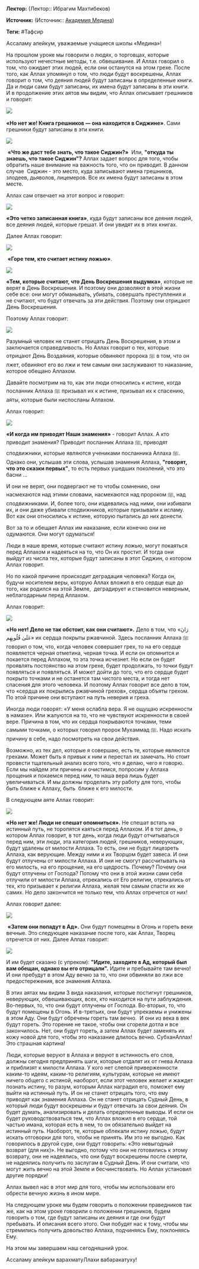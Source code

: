 **Лектор:** (Лектор:: Ибрагим Махтибеков)

**Источник:** (Источник:: [Академия Медина](https://web.medinaschool.org/school/))

**Теги:** #Тафсир

Ассаламу алейкум, уважаемые учащиеся школы «Медина»!


На прошлом уроке мы говорили о людях, о торговцах, которые используют нечестные методы, т.е. обвешивание. И Аллах говорил о том, что ожидает этих людей, если они останутся на этом грехе. После того, как Аллах упомянул о том, что люди будут воскрешены, Аллах говорит о том, что деяния людей будут записаны в определенные книги. Да и люди сами будут записаны, их имена будут записаны в эти книги. И в продолжение этих аятов мы видим, что Аллах описывает грешников и говорит:


![](https://medinaschool.org/files/images/2020/04/269d609b6e6ce2ee45fc22c8b8c057ea.png) 


**«Но нет же! Книга грешников — она находится в Сиджине»**. Сами грешники будут записаны в эти книги.


![](https://medinaschool.org/files/images/2020/04/98605b36188646d9d4143873d3d6cc01.png)


 **«Что же даст тебе знать, что такое Сиджин?»**  Или, **"откуда ты знаешь, что такое Сиджин"?** Аллах задает вопрос для того, чтобы обратить наше внимание на важность того, что он приводит. В данном случае  Сиджин - это место, куда записывают имена грешников, злодеев, дьяволов, лицемеров. Все их имена будут записаны в этом месте.


Аллах сам отвечает на этот вопрос и говорит:


![](https://medinaschool.org/files/images/2020/04/027605d0973ce0f6018b5c2155295231.png)


**«Это четко записанная книга»**, куда будут записаны все деяния людей, все деяния людей, которые грешат. И они увидят их в этих книгах.


Далее Аллах говорит:


![](https://medinaschool.org/files/images/2020/04/f68eaa1384203067dfc9913e3d9b1a3f.png)


 **«Горе тем, кто считает истину ложью»**.


![](https://medinaschool.org/files/images/2020/04/7bf144bebe53e616c9922322984b19d5.png)


**«Тем, которые считают, что День Воскрешения выдумка»**, которые не верят в День Воскрешения. И поэтому они дозволяют в этой жизни себе все: они могут обманывать, убивать, совершать преступления и не считают, что будут отвечать за эти действия. Поэтому они отрицают День Воскрешения.


Поэтому Аллах говорит:


![](https://medinaschool.org/files/images/2020/04/d98fef18b4b9b9a80292eec2ae5eccfe.png)


Разумный человек не станет отрицать День Воскрешения, в этом и заключается справедливость. Но Аллах говорит о тех, которые отрицают День Воздаяния, которые обвиняют пророка ﷺ в том, что он лжет, обвиняют его во лжи и тем самым они заслуживают то наказание, которое обещано Аллахом.


Давайте посмотрим на то, как эти люди относились к истине, когда посланник Аллаха ﷺ призывал их к истине, призывал их к спасению, аяты, которые были ниспосланы Аллахом.


Аллах говорит:


![](https://medinaschool.org/files/images/2020/04/dee64298cd09049270dc4b2bc58324c2.png)


**«И когда им приводят Наши знамения»** - говорит Аллах. А кто приводит знамения? Приводит посланник Аллаха ﷺ, приводят сподвижники, которые являются учениками посланника Аллаха ﷺ. Однако они, услышав эти слова, услышав знамения Аллаха, **"говорят, что это сказки первых"**, то есть первых ушедших поколений, что это басни …


И они не верят, они подвергают не то чтобы сомнению, они насмехаются над этими словами, насмехаются над пророком ﷺ, над сподвижниками. И, более того, они издевались над ними, они избивали их, и они даже убивали сподвижников, которые призывали к исламу. Вот как они относились к истине, которую пытались до них донести.


Вот за то и обещает Аллах им наказание, если конечно они не одумаются. Они могут одуматься!


Люди в наше время, которые считают истину ложью, могут покаяться перед Аллахом и надеяться на то, что Он их простит. И тогда они выйдут из числа тех, которые будут записаны в этот Сиджин, о котором Аллах говорит.


Но по какой причине происходит деградация человека? Когда он, будучи носителем веры, которую Аллах вложил в его сердце еще до того, как родился на этой Земле,  деградирует и становится неверным, неблагодарным перед Аллахом.


Аллах говорит:


![](https://medinaschool.org/files/images/2020/04/3f3f9483817c30fc15dd11672ec1b95d.png)


**«Но нет! Дело не так обстоит, как они считают».** Дело в том, что «رَانَ عَلَىٰ قُلُوبِهِم» их сердца покрыты ржавчиной. Здесь посланник Аллаха ﷺ говорил о том, что, когда человек совершает грех, то на его сердце появляется черная отметина, черная точка. И если он опомнится и покается перед Аллахом, то эта точка исчезнет. Но если он будет проявлять постоянство на этом грехе, будет продолжать, то точки будут появляться и появляться. И может дойти до того, что его сердце будет покрыто точками и не останется там чистого места, и тогда нет спасения для этого человека. И поэтому Аллах говорит все дело в том, что «сердца их покрылись ржавчиной грехов», сердца объяты грехом. По этой причине они вступают на путь неверия и греха.


Иногда люди говорят: «У меня ослабла вера. Я не ощущаю искренности в намазе». Или жалуются на то, что не чувствуют искренности в своей вере. Причина в том, что их сердца покрываются точками, теми самыми точками, о которых говорил пророк Мухаммад ﷺ. Надо искать причину в себе, надо посмотреть на свои действия.


Возможно, из тех дел, которые я совершаю, есть те, которые являются грехами. Может быть я привык к ним и перестал их замечать. Но стоит провести тщательный анализ всего того, что я делаю, чего я говорю. Если мы найдем эти причины и очистимся, попросим у Аллаха прощения и покаемся перед ним, то наша вера лишь будет увеличиваться. И мы должны проделать эту работу для того, чтобы быть ближе к Аллаху, быть  ближе к его милости.


В следующем аяте Аллах говорит:


![](https://medinaschool.org/files/images/2020/04/13c5b2a87497e5d5777ceb4d020c5d5f.png)


**«Но нет же! Люди не спешат опомниться».** Не спешат встать на истинный путь, не торопятся каяться перед Аллахом. И в тот день, о котором Аллах говорит, в тот день, когда люди будут отчитываться перед ним, эти люди, эта категория людей, грешников, неверующих, будут удалены от милости Аллаха. То есть, они не будут лицезреть Аллаха, как верующие. Между ними и их Творцом будет завеса. И они будут отлучены от милости Аллаха. И они не смогут рассчитывать на его милость, на его прощение, на его щедрость. Почему? Почему они будут отлучены от Господа? Потому что они в этой жизни сами себя отлучили от милости Аллаха, отрекались от Его религии, отрекались от тех, кто призывает к религии Аллаха, желая тем самым спасти их же самих. Но дело закончится не только тем, что Аллах отречется от них!


Аллах говорит далее:


![](https://medinaschool.org/files/images/2020/04/1ea8a544de7a16f59db3114f3c42ec20.png)


 **«Затем они попадут в Ад».** Они будут помещены в Огонь и гореть веки вечные. Это следующее наказание после того, как Аллах, Творец отречется от них. Далее Аллах говорит:


![](https://medinaschool.org/files/images/2020/04/e1c8cd3b8e35b13b6a9f8c7b2f98d23a.png)


И им будет сказано (с упреком): **"Идите, заходите в Ад, который был вам обещан, однако вы его отрицали".** Идите и пребывайте там вечно! И они пребудут в этом Аду вечно за то, что они обвиняли во лжи все предостережения, все знамения Аллаха.


В этих аятах мы видим 3 вида наказания, которые постигнут грешников, неверующих, обвешивающих, всех, кто находится на пути заблуждения. Во-первых, то, что они будут отлучены от Господа. Во-вторых, то, что будут помещены в Огонь. И в-третьих, они будут упрекаемы и унижены в этом Аду. Они будут обречены гореть там вечно.  И они из века в век будут гореть. Это горение не такое, чтобы они сгорели дотла и все закончилось. Нет, они будут гореть, а затем Аллах будет заменять их кожу новой для того, чтобы это наказание длилось вечно. СубханАллах! Это страшная картина!


Люди, которые веруют в Аллаха и веруют в истинность его слов, должны сегодня предпринять шаги, которые отдалят их от гнева Аллаха и приблизят к милости Аллаха. У кого нет слепой приверженности каким-то идеям, каким-то религиям, культурам, которые не имеют ничего общего с истиной, наоборот, если этот человек желает и жаждет познать истину, то разум, которым Аллах наградил его, поможет ему выйти на истинный путь. И он не станет отрицать того, что ему приводят как знамения Аллаха. Он не станет отрицать Судный День, в который люди будут воскрешены и будут отвечать за свои деяния. Он будет думать, анализировать и делать определенные выводы. И если он будет руководствоваться тем, что Аллах вложил в его сердце, той частью имана, которая есть в нем, то он обязательно выйдет на истинный путь. Наоборот, те, которые облекали истину ложью, будут искать отговорки для того, чтобы не принять. Им это не выгодно. Как говорилось в другой суре, они будут говорить: «Это невыгодный возврат (для них)». Не выгодно, потому что они не готовились к этому возврату, они не надеялись, что они будут воскрешены после смерти, не надеялись получить по заслугам в Судный День. И они считали, что могут жить вечно на этой Земле и бесчинствовать. Но Аллах установил другие порядки!


Аллах вывел нас в этот мир для того, чтобы мы использовали его обрести вечную жизнь в ином мире.


На следующем уроке мы будем говорить о положении праведников так же, как на этом уроке говорили о положении грешников, будем говорить о том, где будут записаны их деяния и где они будут пребывать. И описания всего этого. Они побудят нас к тому, чтобы мы стремились получить довольство Аллаха, подчиняясь Ему, поклоняясь Ему.


На этом мы завершаем наш сегодняшний урок.


Ассаламу алейкум варахматуЛлахи вабаракатуху!

